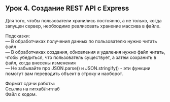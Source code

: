 ## Урок 4. Создание REST API с Express </br>

Для того, чтобы пользователи хранились постоянно, а не только, когда запущен сервер, необходимо реализовать хранение массива в файле.

Подсказки:</br>
— В обработчиках получения данных по пользователю нужно читать файл</br>
— В обработчиках создания, обновления и удаления нужно файл читать, чтобы убедиться, что пользователь существует, а затем сохранить в файл, когда внесены изменения</br>
— Не забывайте про JSON.parse() и JSON.stringify() - эти функции помогут вам переводить объект в строку и наоборот.

Формат сдачи работы:</br>
Ссылка на гитхаб/гитлаб</br>
Файл с кодом.
